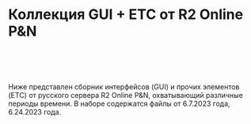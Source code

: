 <h1>Коллекция GUI + ETC от R2 Online P&N<br />
<br />
&nbsp;</h1>

<p>Ниже представлен сборник интерфейсов (GUI) и прочих элементов (ETC) от русского сервера R2 Online P&N, охватывающий различные периоды времени. В наборе содержатся файлы от 6.7.2023 года, 6.24.2023 года.</p>


